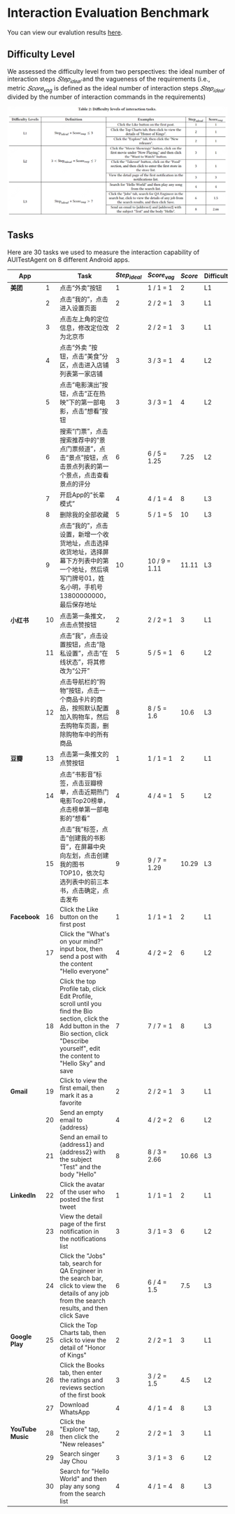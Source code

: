 # Interaction Evaluation Benchmark

You can view our evalution results [here](evaluation_results/evaluation.md).

## Difficulty Level

We assessed the difficulty level from two perspectives: the ideal number of interaction steps $𝑆𝑡𝑒𝑝_{𝑖𝑑𝑒𝑎𝑙}$ and the vagueness of the requirements (i.e., metric $𝑆𝑐𝑜𝑟𝑒_{vag}$ is defined as the ideal number of interaction steps $𝑆𝑡𝑒𝑝_{𝑖𝑑𝑒𝑎𝑙}$ divided by the number of interaction commands in the requirements)

![interaction task level](assets/interaction_task.png)

## Tasks
Here are 30 tasks we used to measure the interaction capability of AUITestAgent on 8 different Android apps.

| **App**           |      | **Task**                                                 | **$Step_{ideal}$** | **$Score_{vag}$**  | **$Score$** | **Difficulty** |
| ----------------- | ---- | ------------------------------------------------------------ | -------- | ------------- | --------- | -------- |
| **美团**          | 1    | 点击“外卖”按钮                                               | 1        | 1 / 1 = 1     | 2         | L1       |
|                   | 2    | 点击“我的”，点击进入设置页面                                 | 2        | 2 / 2 = 1     | 3         | L1       |
|                   | 3    | 点击左上角的定位信息，修改定位改为北京市                     | 2        | 2 / 2 = 1     | 3         | L1       |
|                   | 4    | 点击“外卖 ”按钮，点击“美食”分区，点击进入店铺列表第一家店铺  | 3        | 3 / 3 = 1     | 4         | L2       |
|                   | 5    | 点击“电影演出”按钮，点击“正在热映”下的第一部电影，点击“想看”按钮 | 3        | 3 / 3 = 1     | 4         | L2       |
|                   | 6    | 搜索“门票”，点击搜索推荐中的“景点门票频道”，点击“景点”按钮，点击景点列表的第一个景点，点击查看景点的评分 | 6        | 6 / 5 = 1.25  | 7.25      | L2       |
|                   | 7    | 开启App的“长辈模式”                                          | 4        | 4 / 1 = 4     | 8         | L3       |
|                   | 8    | 删除我的全部收藏                                             | 5        | 5 / 1 = 5     | 10        | L3       |
|                   | 9    | 点击“我的”，点击设置，新增一个收货地址，点击选择收货地址，选择屏幕下方列表中的第一个地址，然后填写门牌号01，姓名小明，手机号13800000000，最后保存地址 | 10       | 10 / 9 = 1.11 | 11.11     | L3       |
| **小红书**        | 10   | 点击第一条推文，点击点赞按钮                                 | 2        | 2 / 2 = 1     | 3         | L1       |
|                   | 11   | 点击“我”，点击设置按钮，点击“隐私设置”，点击“在线状态”，将其修改为“公开” | 5        | 5 / 5 = 1     | 6         | L2       |
|                   | 12   | 点击导航栏的“购物”按钮，点击一个商品卡片的商品，按照默认配置加入购物车，然后去购物车页面，删除购物车中的所有商品 | 8        | 8 / 5 = 1.6   | 10.6      | L3       |
| **豆瓣**          | 13   | 点击第一条推文的点赞按钮                                     | 1        | 1 / 1 = 1     | 2         | L1       |
|                   | 14   | 点击“书影音”标签，点击豆瓣榜单，点击近期热门电影Top20榜单，点击榜单第一部电影的“想看” | 4        | 4 / 4 = 1     | 5         | L2       |
|                   | 15   | 点击“我”标签，点击“创建我的书影音”，在屏幕中央向左划，点击创建我的图书TOP10，依次勾选列表中的前三本书，点击确定，点击发布 | 9        | 9 / 7 = 1.29  | 10.29     | L3       |
| **Facebook**      | 16   | Click the Like button on the first post                      | 1        | 1 / 1 = 1     | 2         | L1       |
|                   | 17   | Click the "What's on your mind?" input box, then send a post with the content "Hello everyone" | 4        | 4 / 2 = 2     | 6         | L2       |
|                   | 18   | Click the top Profile tab, click Edit Profile, scroll until you find the Bio section, click the Add button in the Bio section, click "Describe yourself", edit the content to "Hello Sky" and save | 7        | 7 / 7 = 1     | 8         | L3       |
| **Gmail**         | 19   | Click to view the first email, then mark it as a favorite    | 2        | 2 / 2 = 1     | 3         | L1       |
|                   | 20   | Send an empty email to {address}                             | 4        | 4 / 2 = 2     | 6         | L2       |
|                   | 21   | Send an email to {address1} and {address2} with the subject "Test" and the body "Hello" | 8        | 8 / 3 = 2.66  | 10.66     | L3       |
| **LinkedIn**      | 22   | Click the avatar of the user who posted the first tweet      | 1        | 1 / 1 = 1     | 2         | L1       |
|                   | 23   | View the detail page of the first notification in the notifications list | 3        | 3 / 1 = 3     | 6         | L2       |
|                   | 24   | Click the "Jobs" tab, search for QA Engineer in the search bar, click to view the details of any job from the search results, and then click Save | 6        | 6 / 4 = 1.5   | 7.5       | L3       |
| **Google Play**   | 25   | Click the Top Charts tab, then click to view the detail of "Honor of Kings" | 2        | 2 / 2 = 1     | 3         | L1       |
|                   | 26   | Click the Books tab, then enter the ratings and reviews section of the first book | 3        | 3 / 2 = 1.5   | 4.5       | L2       |
|                   | 27   | Download WhatsApp                                            | 4        | 4 / 1 = 4     | 8         | L3       |
| **YouTube Music** | 28   | Click the "Explore" tap, then click the "New releases"       | 2        | 2 / 2 = 1     | 3         | L1       |
|                   | 29   | Search singer Jay Chou                                       | 3        | 3 / 1 = 3     | 6         | L2       |
|                   | 30   | Search for "Hello World" and then play any song from the search list | 4        | 4 / 1 = 4     | 8         | L3       |

